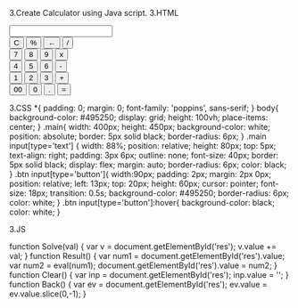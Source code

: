 3.Create Calculator using Java script.
3.HTML
<!DOCTYPE html>
<html lang="en">
<head>
   <link rel="stylesheet" href="calc.css">
   <title>Calulator</title>
</head>
<body>
   <div class="main">
      <input type="text" id = 'res'>
      <div class="btn">
         <input type="button" value = 'C' onclick = "Clear()">
         <input type="button" value = '%' onclick = "Solve('%')">
         <input type="button" value = '←' onclick ="Back('←')">
         <input type="button" value = '/' onclick = "Solve('/')">
         <br>
         <input type="button" value = '7' onclick = "Solve('7')">
         <input type="button" value = '8' onclick = "Solve('8')">
         <input type="button" value = '9' onclick = "Solve('9')">
         <input type="button" value = 'x' onclick = "Solve('*')">
         <br>
         <input type="button" value = '4' onclick = "Solve('4')">
         <input type="button" value = '5' onclick = "Solve('5')">
         <input type="button" value = '6' onclick = "Solve('6')">
         <input type="button" value = '-' onclick = "Solve('-')">
         <br>
         <input type="button" value = '1' onclick = "Solve('1')">
         <input type="button" value = '2' onclick = "Solve('2')">
         <input type="button" value = '3' onclick = "Solve('3')">
         <input type="button" value = '+' onclick = "Solve('+')">
         <br>
         <input type="button" value = '00'onclick = "Solve('00')">
         <input type="button" value = '0' onclick = "Solve('0')">
         <input type="button" value = '.' onclick = "Solve('.')">
         <input type="button" value = '=' onclick = "Result()">
      </div>
   </div>
   <script src = 'calc.js' ></script>
</body>
</html>

3.CSS
*{
   padding: 0;
   margin: 0;
   font-family: 'poppins', sans-serif;
}
body{
   background-color: #495250;
   display: grid;
   height: 100vh;
   place-items: center;
}
.main{
   width: 400px;
   height: 450px;
   background-color: white;
   position: absolute;
   border: 5px solid black;
   border-radius: 6px; 
}
.main input[type='text'] {
   width: 88%;
   position: relative;
   height: 80px;
   top: 5px;
   text-align: right;
   padding: 3px 6px;
   outline: none;
   font-size: 40px;
   border: 5px solid black;
   display: flex;
   margin: auto;
   border-radius: 6px;
   color: black;
}
.btn input[type='button']{
   width:90px;
   padding: 2px;
   margin: 2px 0px;
   position: relative;
   left: 13px;
   top: 20px;
   height: 60px;
   cursor: pointer;
   font-size: 18px;
   transition: 0.5s;
   background-color: #495250;
   border-radius: 6px;
   color: white;
}
.btn input[type='button']:hover{
   background-color: black;
   color: white;
}








3.JS

function Solve(val) {
   var v = document.getElementById('res');
   v.value += val;
}
function Result() {
   var num1 = document.getElementById('res').value;
   var num2 = eval(num1);
   document.getElementById('res').value = num2;
}
function Clear() {
   var inp = document.getElementById('res');
   inp.value = '';
}
function Back() {
   var ev = document.getElementById('res');
   ev.value = ev.value.slice(0,-1);
}
 